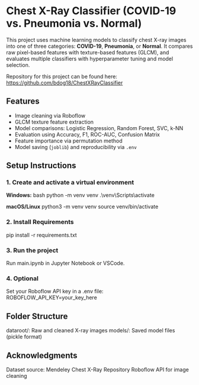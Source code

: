# Chest X-Ray Classifier (COVID-19 vs. Pneumonia vs. Normal)

This project uses machine learning models to classify chest X-ray images into one of three categories: **COVID-19**, **Pneumonia**, or **Normal**. 
It compares raw pixel-based features with texture-based features (GLCM), and evaluates multiple classifiers with hyperparameter tuning and model selection.

Repository for this project can be found here: https://github.com/bdog18/ChestXRayClassifier

## Features

- Image cleaning via Roboflow
- GLCM texture feature extraction
- Model comparisons: Logistic Regression, Random Forest, SVC, k-NN
- Evaluation using Accuracy, F1, ROC-AUC, Confusion Matrix
- Feature importance via permutation method
- Model saving (`joblib`) and reproducibility via `.env`


## Setup Instructions

### 1. Create and activate a virtual environment

**Windows:**
bash
python -m venv venv
.\venv\Scripts\activate

**macOS/Linux**
python3 -m venv venv
source venv/bin/activate

### 2. Install Requirements
pip install -r requirements.txt

### 3. Run the project
Run main.ipynb in Jupyter Notebook or VSCode.

### 4. Optional
Set your Roboflow API key in a .env file:
    ROBOFLOW_API_KEY=your_key_here


## Folder Structure
dataroot/: Raw and cleaned X-ray images
models/: Saved model files (pickle format)

## Acknowledgments
Dataset source: Mendeley Chest X-Ray Repository
Roboflow API for image cleaning